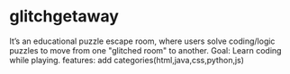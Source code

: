 # glitchgetaway
It’s an educational puzzle escape room, where users solve coding/logic puzzles to move from one "glitched room" to another. Goal: Learn coding while playing.
features:
add categories(html,java,css,python,js)

